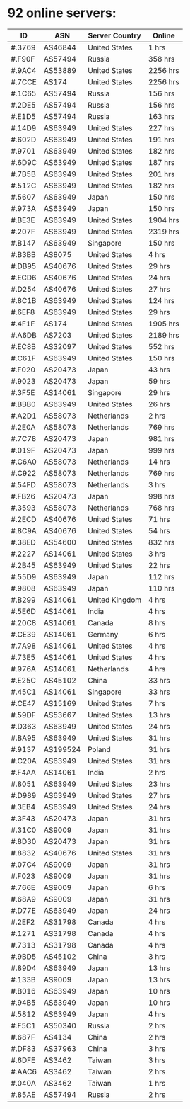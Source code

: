 # 92 online servers:

| ID | ASN | Server Country | Online |
| ------ | ------ | ------ | ------ |
| #.3769 | AS46844 | United States | 1 hrs |
| #.F90F | AS57494 | Russia | 358 hrs |
| #.9AC4 | AS53889 | United States | 2256 hrs |
| #.7CCE | AS174 | United States | 2256 hrs |
| #.1C65 | AS57494 | Russia | 156 hrs |
| #.2DE5 | AS57494 | Russia | 156 hrs |
| #.E1D5 | AS57494 | Russia | 163 hrs |
| #.14D9 | AS63949 | United States | 227 hrs |
| #.602D | AS63949 | United States | 191 hrs |
| #.9701 | AS63949 | United States | 182 hrs |
| #.6D9C | AS63949 | United States | 187 hrs |
| #.7B5B | AS63949 | United States | 201 hrs |
| #.512C | AS63949 | United States | 182 hrs |
| #.5607 | AS63949 | Japan | 150 hrs |
| #.973A | AS63949 | Japan | 150 hrs |
| #.BE3E | AS63949 | United States | 1904 hrs |
| #.207F | AS63949 | United States | 2319 hrs |
| #.B147 | AS63949 | Singapore | 150 hrs |
| #.B3BB | AS8075 | United States | 4 hrs |
| #.DB95 | AS40676 | United States | 29 hrs |
| #.ECD6 | AS40676 | United States | 24 hrs |
| #.D254 | AS40676 | United States | 27 hrs |
| #.8C1B | AS63949 | United States | 124 hrs |
| #.6EF8 | AS63949 | United States | 29 hrs |
| #.4F1F | AS174 | United States | 1905 hrs |
| #.A6DB | AS7203 | United States | 2189 hrs |
| #.EC8B | AS32097 | United States | 552 hrs |
| #.C61F | AS63949 | United States | 150 hrs |
| #.F020 | AS20473 | Japan | 43 hrs |
| #.9023 | AS20473 | Japan | 59 hrs |
| #.3F5E | AS14061 | Singapore | 29 hrs |
| #.BBB0 | AS63949 | United States | 26 hrs |
| #.A2D1 | AS58073 | Netherlands | 2 hrs |
| #.2E0A | AS58073 | Netherlands | 769 hrs |
| #.7C78 | AS20473 | Japan | 981 hrs |
| #.019F | AS20473 | Japan | 999 hrs |
| #.C6A0 | AS58073 | Netherlands | 14 hrs |
| #.C922 | AS58073 | Netherlands | 769 hrs |
| #.54FD | AS58073 | Netherlands | 3 hrs |
| #.FB26 | AS20473 | Japan | 998 hrs |
| #.3593 | AS58073 | Netherlands | 768 hrs |
| #.2ECD | AS40676 | United States | 71 hrs |
| #.8C9A | AS40676 | United States | 54 hrs |
| #.38ED | AS54600 | United States | 832 hrs |
| #.2227 | AS14061 | United States | 3 hrs |
| #.2B45 | AS63949 | United States | 22 hrs |
| #.55D9 | AS63949 | Japan | 112 hrs |
| #.9808 | AS63949 | Japan | 110 hrs |
| #.B299 | AS14061 | United Kingdom | 4 hrs |
| #.5E6D | AS14061 | India | 4 hrs |
| #.20C8 | AS14061 | Canada | 8 hrs |
| #.CE39 | AS14061 | Germany | 6 hrs |
| #.7A98 | AS14061 | United States | 4 hrs |
| #.73E5 | AS14061 | United States | 4 hrs |
| #.976A | AS14061 | Netherlands | 4 hrs |
| #.E25C | AS45102 | China | 33 hrs |
| #.45C1 | AS14061 | Singapore | 33 hrs |
| #.CE47 | AS15169 | United States | 7 hrs |
| #.59DF | AS53667 | United States | 13 hrs |
| #.D363 | AS63949 | United States | 24 hrs |
| #.BA95 | AS63949 | United States | 31 hrs |
| #.9137 | AS199524 | Poland | 31 hrs |
| #.C20A | AS63949 | United States | 31 hrs |
| #.F4AA | AS14061 | India | 2 hrs |
| #.8051 | AS63949 | United States | 23 hrs |
| #.D989 | AS63949 | United States | 27 hrs |
| #.3EB4 | AS63949 | United States | 24 hrs |
| #.3F43 | AS20473 | Japan | 31 hrs |
| #.31C0 | AS9009 | Japan | 31 hrs |
| #.8D30 | AS20473 | Japan | 31 hrs |
| #.8832 | AS40676 | United States | 31 hrs |
| #.07C4 | AS9009 | Japan | 31 hrs |
| #.F023 | AS9009 | Japan | 31 hrs |
| #.766E | AS9009 | Japan | 6 hrs |
| #.68A9 | AS9009 | Japan | 31 hrs |
| #.D77E | AS63949 | Japan | 24 hrs |
| #.2EF2 | AS31798 | Canada | 4 hrs |
| #.1271 | AS31798 | Canada | 4 hrs |
| #.7313 | AS31798 | Canada | 4 hrs |
| #.9BD5 | AS45102 | China | 3 hrs |
| #.89D4 | AS63949 | Japan | 13 hrs |
| #.133B | AS9009 | Japan | 13 hrs |
| #.B016 | AS63949 | Japan | 10 hrs |
| #.94B5 | AS63949 | Japan | 10 hrs |
| #.5812 | AS63949 | Japan | 4 hrs |
| #.F5C1 | AS50340 | Russia | 2 hrs |
| #.687F | AS4134 | China | 2 hrs |
| #.DF83 | AS37963 | China | 3 hrs |
| #.6DFE | AS3462 | Taiwan | 3 hrs |
| #.AAC6 | AS3462 | Taiwan | 2 hrs |
| #.040A | AS3462 | Taiwan | 1 hrs |
| #.85AE | AS57494 | Russia | 2 hrs |

